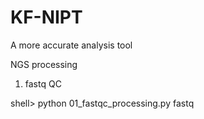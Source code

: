 # KF-NIPT
A more accurate analysis tool

NGS processing

01) fastq QC

  shell> python 01_fastqc_processing.py fastq
